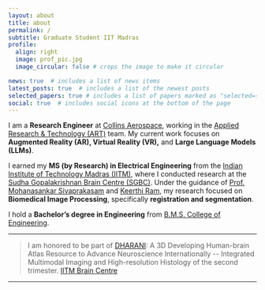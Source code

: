 ```yaml
---
layout: about
title: about
permalink: /
subtitle: Graduate Student IIT Madras 
profile:
  align: right
  image: prof_pic.jpg
  image_circular: false # crops the image to make it circular

news: true  # includes a list of news items
latest_posts: true  # includes a list of the newest posts
selected_papers: true # includes a list of papers marked as "selected={true}"
social: true  # includes social icons at the bottom of the page
---
```



I am a **Research Engineer** at [Collins Aerospace](https://www.collinsaerospace.com/), working in the [Applied Research & Technology (ART)](https://www.collinsaerospace.com/what-we-do/capabilities/technology-and-innovation/applied-research-and-technology) team. My current work focuses on **Augmented Reality (AR), Virtual Reality (VR),** and **Large Language Models (LLMs)**.  

I earned my **MS (by Research) in Electrical Engineering** from the [Indian Institute of Technology Madras (IITM)](https://www.iitm.ac.in/), where I conducted research at the [Sudha Gopalakrishnan Brain Centre (SGBC)](https://public.humanbrain.in/public/). Under the guidance of [Prof. Mohanasankar Sivaprakasam](https://www.ee.iitm.ac.in/mohan/) and [Keerthi Ram](https://scholar.google.com/citations?user=IUk8C0MAAAAJ&hl=fr), my research focused on **Biomedical Image Processing**, specifically **registration and segmentation**.  

I hold a **Bachelor’s degree in Engineering** from [B.M.S. College of Engineering](https://www.bmsce.ac.in/).  



---
> I am honored to be part of [DHARANI](https://brainportal.humanbrain.in/publicview/index.html): A 3D Developing Human-brain Atlas Resource to Advance Neuroscience Internationally -- Integrated Multimodal Imaging and High-resolution Histology of the second trimester.
> [IITM Brain Centre](https://iitm.humanbrain.in/index.html)

---
